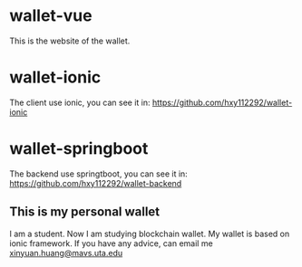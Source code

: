 # wallet-vue
This is the website of the wallet.

# wallet-ionic
The client use ionic, you can see it in: https://github.com/hxy112292/wallet-ionic

# wallet-springboot
The backend use springtboot, you can see it in: https://github.com/hxy112292/wallet-backend

## This is my personal wallet

I am a student. Now I am studying blockchain wallet.
My wallet is based on ionic framework.
If you have any advice, can email me [xinyuan.huang@mavs.uta.edu](xinyuan.huang@mavs.uta.edu)
